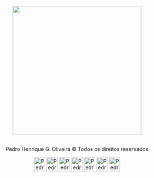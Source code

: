<div align="center">
  <img src="https://media.discordapp.net/attachments/900816275566129163/1079903768386220152/giphy.gif" width="350px"/>
</div><br>
<div dir="auto" align="center">
  <p>Pedro Henrique G. Oliveira &copy; Todos os direitos reservados</p>
</div>
<div dir="auto" align="center">
  <img align="center" alt="Pedro-HTML" height="40" width="30" src="https://cdn.jsdelivr.net/gh/devicons/devicon/icons/html5/html5-original.svg" />
  <img align="center" alt="Pedro-CSS" height="40" width="30" src="https://cdn.jsdelivr.net/gh/devicons/devicon/icons/css3/css3-original.svg" />
  <img align="center" alt="Pedro-TS" height="40" width="30" src="https://cdn.jsdelivr.net/gh/devicons/devicon/icons/typescript/typescript-plain.svg" />
  <img align="center" alt="Pedro-Java" height="40" width="30" src="https://cdn.jsdelivr.net/gh/devicons/devicon/icons/java/java-original.svg" />
  <img align="center" alt="Pedro-SPRING" height="40" width="30" src="https://cdn.jsdelivr.net/gh/devicons/devicon/icons/spring/spring-original.svg" />
  <img align="center" alt="Pedro-ReactJS" height="40" width="30" src="https://cdn.jsdelivr.net/gh/devicons/devicon/icons/react/react-original.svg" />
  <img align="center" alt="Pedro-NextJS" height="40" width="30" src="https://cdn.jsdelivr.net/gh/devicons/devicon/icons/nextjs/nextjs-line.svg" />
</div>

##





